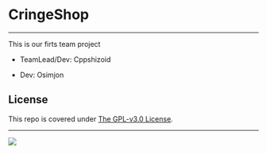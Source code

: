 # CringeShop
---

This is our firts team project


* TeamLead/Dev: Cppshizoid

* Dev: Osimjon

## License

This repo is covered under [The GPL-v3.0 License](LICENSE).

---
![](https://img.shields.io/tokei/lines/github/cppshizoidS/CringeShop)
